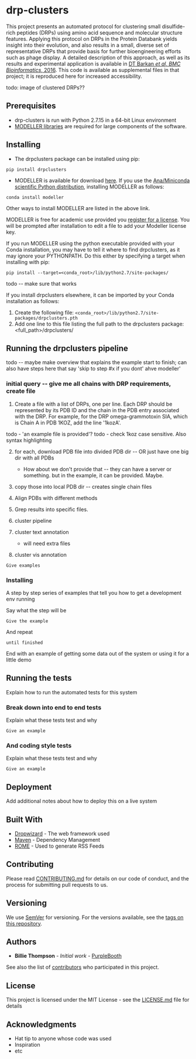 # drp-clusters
This project presents an automated protocol for clustering small disulfide-rich peptides (DRPs) using amino acid sequence and molecular structure features. Applying this protocol on DRPs in the Protein Databank yields insight into their evolution, and also results in a small, diverse set of representative DRPs that provide basis for further bioengineering efforts such as phage display. A detailed description of this approach, as well as its results and experimental application is available in [DT Barkan *et al*, *BMC Bioinformatics*, 2016](https://www.ncbi.nlm.nih.gov/pubmed/27881076). This code is available as supplemental files in that project; it is reproduced here for increased accessibility.

todo: image of clustered DRPs??

## Prerequisites
- drp-clusters is run with Python 2.7.15 in a 64-bit Linux environment
- [MODELLER libraries](https://salilab.org/modeller/) are required for large components of the software. 

## Installing
- The drpclusters package can be installed using pip:

```pip install drpclusters```

- MODELLER is available for download [here](https://salilab.org/modeller/download_installation.html). If you use the [Ana/Miniconda scientific Python distribution](https://www.continuum.io/downloads), installing MODELLER as follows:

```conda config --add channels salilab
conda install modeller
```

Other ways to install MODELLER are listed in the above link.

MODELLER is free for academic use provided you [register for a license](https://salilab.org/modeller/registration.html). You will be prompted after installation to edit a file to add your Modeller license key.

If you run MODELLER using the python executable provided with your Conda installation, you may have to tell it where to find drpclusters, as it may ignore your PYTHONPATH. Do this either by specifying a target when installing with pip:

```pip install --target=<conda_root>/lib/python2.7/site-packages/```

todo -- make sure that works

If you install drpclusters elsewhere, it can be imported by your Conda installation as follows:

1. Create the following file: `<conda_root>/lib/python2.7/site-packages/drpclusters.pth`
2. Add one line to this file listing the full path to the drpclusters package: <full_path>/drpclusters/


## Running the drpclusters pipeline

todo -- maybe make overview that explains the example start to finish; can also have steps here that
say 'skip to step #x if you dont' ahve modeller'

### initial query -- give me all chains with DRP requirements, create file

1. Create a file with a list of DRPs, one per line. Each DRP should be represented by its PDB ID and
the chain in the PDB entry associated with the DRP. For example, for the DRP omega-grammotoxin SIA,
which is Chain A in PDB 1KOZ, add the line '1kozA'. 

todo - 'an example file is provided'?
todo - check 1koz case sensitive. Also syntax highlighting

2. for each, download PDB file into divided PDB dir -- OR just have one big dir with all PDBs
   - How about we don't provide that -- they can have a server or something. but in the example, it
     can be provided. Maybe.

3. copy those into local PDB dir -- creates single chain files
4. Align PDBs with different methods
5. Grep results into specific files.
6. cluster pipeline
7. cluster text annotation
   - will need extra files
8. cluster vis annotation





```
Give examples
```

### Installing

A step by step series of examples that tell you how to get a development env running

Say what the step will be

```
Give the example
```

And repeat

```
until finished
```

End with an example of getting some data out of the system or using it for a little demo

## Running the tests

Explain how to run the automated tests for this system

### Break down into end to end tests

Explain what these tests test and why

```
Give an example
```

### And coding style tests

Explain what these tests test and why

```
Give an example
```

## Deployment

Add additional notes about how to deploy this on a live system

## Built With

* [Dropwizard](http://www.dropwizard.io/1.0.2/docs/) - The web framework used
* [Maven](https://maven.apache.org/) - Dependency Management
* [ROME](https://rometools.github.io/rome/) - Used to generate RSS Feeds

## Contributing

Please read [CONTRIBUTING.md](https://gist.github.com/PurpleBooth/b24679402957c63ec426) for details on our code of conduct, and the process for submitting pull requests to us.

## Versioning

We use [SemVer](http://semver.org/) for versioning. For the versions available, see the [tags on this repository](https://github.com/your/project/tags). 

## Authors

* **Billie Thompson** - *Initial work* - [PurpleBooth](https://github.com/PurpleBooth)

See also the list of [contributors](https://github.com/your/project/contributors) who participated in this project.

## License

This project is licensed under the MIT License - see the [LICENSE.md](LICENSE.md) file for details

## Acknowledgments

* Hat tip to anyone whose code was used
* Inspiration
* etc
